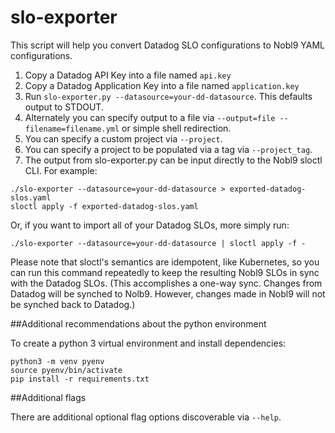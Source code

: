 # slo-exporter

This script will help you convert Datadog SLO configurations to Nobl9
YAML configurations.

1. Copy a Datadog API Key into a file named `api.key`
2. Copy a Datadog Application Key into a file named `application.key`
3. Run `slo-exporter.py --datasource=your-dd-datasource`. This defaults output
   to STDOUT.
4. Alternately you can specify output to a file via
   `--output=file --filename=filename.yml` or simple shell redirection.
5. You can specify a custom project via `--project`.
6. You can specify a project to be populated via a tag via `--project_tag`.
7. The output from slo-exporter.py can be input directly to the Nobl9 sloctl
   CLI. For example:
```shell script
./slo-exporter --datasource=your-dd-datasource > exported-datadog-slos.yaml
sloctl apply -f exported-datadog-slos.yaml
```
Or, if you want to import all of your Datadog SLOs, more simply run:   
```shell script
./slo-exporter --datasource=your-dd-datasource | sloctl apply -f -
```
Please note that sloctl's semantics are idempotent, like Kubernetes, so you can
run this command repeatedly to keep the resulting Nobl9 SLOs in sync with the
Datadog SLOs. (This accomplishes a one-way sync. Changes from Datadog will be
synched to Nolb9. However, changes made in Nobl9 will not be synched back to
Datadog.)

##Additional recommendations about the python environment

To create a python 3 virtual environment and install dependencies:
```shell script
python3 -m venv pyenv
source pyenv/bin/activate
pip install -r requirements.txt
```

##Additional flags

There are additional optional flag options discoverable via `--help`.
